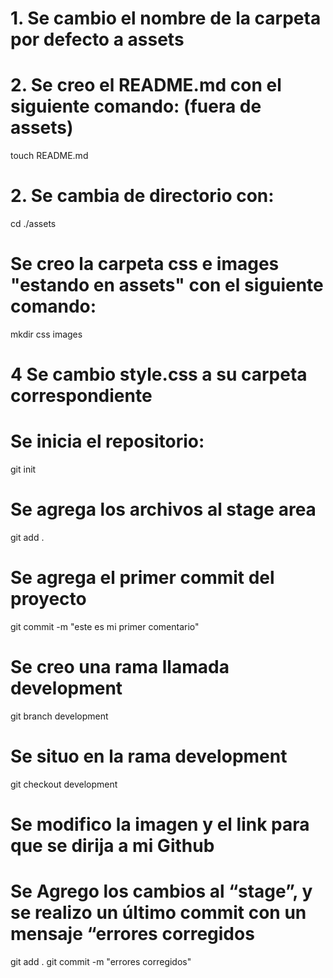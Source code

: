 # 1. Se cambio el nombre de la carpeta por defecto a assets

# 2. Se creo el README.md con el siguiente comando: (fuera de assets)
touch README.md

# 2. Se cambia de directorio con:
cd ./assets

# Se creo la carpeta css e images "estando en assets" con el siguiente comando:
mkdir css images

# 4 Se cambio style.css a su carpeta correspondiente

# Se inicia el repositorio:
git init

# Se agrega los archivos al stage area
git add .

# Se agrega el primer commit del proyecto
git commit -m "este es mi primer comentario"

# Se creo una rama llamada development
git branch development

# Se situo en la rama development
git checkout development

# Se modifico la imagen y el link para que se dirija a mi Github
# Se Agrego los cambios al “stage”, y se realizo un último commit con un mensaje “errores corregidos
git add .
git commit -m "errores corregidos"
